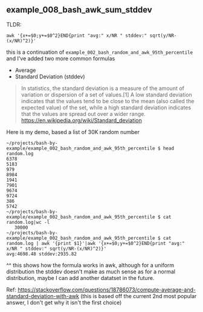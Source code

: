 ## example_008_bash_awk_sum_stddev

TLDR:
```
awk '{x+=$0;y+=$0^2}END{print "avg:" x/NR " stddev:" sqrt(y/NR-(x/NR)^2)}'
```

this is a continuation of `example_002_bash_random_and_awk_95th_percentile` and I've added two more common formulas
* Average
* Standard Deviation (stddev)

> In statistics, the standard deviation is a measure of the amount of variation or dispersion of a set of values.[1] A low standard deviation indicates that the values tend to be close to the mean (also called the expected value) of the set, while a high standard deviation indicates that the values are spread out over a wider range. https://en.wikipedia.org/wiki/Standard_deviation

Here is my demo, based a list of 30K random number 


```
~/projects/bash-by-example/example_002_bash_random_and_awk_95th_percentile $ head random.log
6378
5183
979
8984
1941
7901
9674
9724
386
5742
~/projects/bash-by-example/example_002_bash_random_and_awk_95th_percentile $ cat random.log|wc -l
   30000
~/projects/bash-by-example/example_002_bash_random_and_awk_95th_percentile $ cat random.log | awk '{print $1}'|awk '{x+=$0;y+=$0^2}END{print "avg:" x/NR " stddev:" sqrt(y/NR-(x/NR)^2)}'
avg:4698.48 stddev:2935.82
```

^^ this shows how the formula works in awk, although for a uniform distribution the stddev doesn't make as much sense as for a normal distribution, maybe I can add another datatset in the future.


Ref: https://stackoverflow.com/questions/18786073/compute-average-and-standard-deviation-with-awk (this is based off the current 2nd most popular answer, I don't get why it isn't the first choice)

